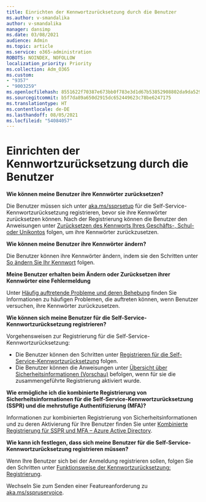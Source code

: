 ```yaml
---
title: Einrichten der Kennwortzurücksetzung durch die Benutzer
ms.author: v-smandalika
author: v-smandalika
manager: dansimp
ms.date: 03/08/2021
audience: Admin
ms.topic: article
ms.service: o365-administration
ROBOTS: NOINDEX, NOFOLLOW
localization_priority: Priority
ms.collection: Adm_O365
ms.custom:
- "9357"
- "9003259"
ms.openlocfilehash: 8551622f70387e673bb0f783e3d1d67b53852908802da9da5295f521775bacf8
ms.sourcegitcommit: b5f7da89a650d2915dc652449623c78be6247175
ms.translationtype: HT
ms.contentlocale: de-DE
ms.lasthandoff: 08/05/2021
ms.locfileid: "54084057"
---
```

# <a name="user-reset-password-setup"></a>Einrichten der Kennwortzurücksetzung durch die Benutzer

**Wie können meine Benutzer ihre Kennwörter zurücksetzen?**

Die Benutzer müssen sich unter [aka.ms/ssprsetup](https://mysignins.microsoft.com/security-info) für die Self-Service-Kennwortzurücksetzung registrieren, bevor sie ihre Kennwörter zurücksetzen können. Nach der Registrierung können die Benutzer den Anweisungen unter [Zurücksetzen des Kennworts Ihres Geschäfts-, Schul- oder Unikontos](https://docs.microsoft.com/azure/active-directory/user-help/active-directory-passwords-update-your-own-password) folgen, um ihre Kennwörter zurückzusetzen.

**Wie können meine Benutzer ihre Kennwörter ändern?**

Die Benutzer können ihre Kennwörter ändern, indem sie den Schritten unter [So ändern Sie Ihr Kennwort](https://docs.microsoft.com/azure/active-directory/user-help/active-directory-passwords-update-your-own-password) folgen.

**Meine Benutzer erhalten beim Ändern oder Zurücksetzen ihrer Kennwörter eine Fehlermeldung**

Unter [Häufig auftretende Probleme und deren Behebung](https://docs.microsoft.com/azure/active-directory/user-help/active-directory-passwords-update-your-own-password) finden Sie Informationen zu häufigen Problemen, die auftreten können, wenn Benutzer versuchen, ihre Kennwörter zurückzusetzen.

**Wie können sich meine Benutzer für die Self-Service-Kennwortzurücksetzung registrieren?**

Vorgehensweisen zur Registrierung für die Self-Service-Kennwortzurücksetzung:

- Die Benutzer können den Schritten unter [Registrieren für die Self-Service-Kennwortzurücksetzung](https://docs.microsoft.com/azure/active-directory/user-help/active-directory-passwords-reset-register) folgen.
- Die Benutzer können die Anweisungen unter [Übersicht über Sicherheitsinformationen (Vorschau)](https://docs.microsoft.com/azure/active-directory/user-help/security-info-setup-signin) befolgen, wenn für sie die zusammengeführte Registrierung aktiviert wurde.

**Wie ermögliche ich die kombinierte Registrierung von Sicherheitsinformationen für die Self-Service-Kennwortzurücksetzung (SSPR) und die mehrstufige Authentifizierung (MFA)?**

Informationen zur kombinierten Registrierung von Sicherheitsinformationen und zu deren Aktivierung für Ihre Benutzer finden Sie unter [Kombinierte Registrierung für SSPR und MFA – Azure Active Directory](https://docs.microsoft.com/azure/active-directory/authentication/concept-registration-mfa-sspr-combined).

**Wie kann ich festlegen, dass sich meine Benutzer für die Self-Service-Kennwortzurücksetzung registrieren müssen?**

Wenn Ihre Benutzer sich bei der Anmeldung registrieren sollen, folgen Sie den Schritten unter [Funktionsweise der Kennwortzurücksetzung: Registrierung](https://docs.microsoft.com/azure/active-directory/authentication/concept-sspr-howitworks).

Wechseln Sie zum Senden einer Featureanforderung zu [aka.ms/sspruservoice](https://feedback.azure.com/forums/169401-azure-active-directory/category/166251-self-service-password-reset).



 












